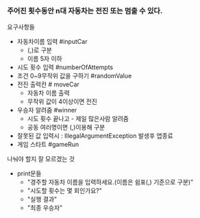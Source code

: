 ### 주어진 횟수동안 n대 자동차는 전진 또는 멈출 수 있다.
요구사항들

- 자동차이름 입력  #inputCar
  - (,)로 구분
  - 이름 5자 이하
- 시도 횟수 입력   #numberOfAttempts
- 조건 0~9무작위 값을 구하기  #randomValue
- 전진 출력칸  # moveCar
  - 자동차 이름 출력
  - 무작위 값이 4이상이면 전진 
- 우승자 알려줌 #winner
  - 시도 횟수 끝나고 - 제일 많은사람 알려줌
  - 공동 여러명이면 (,)이용해 구분
- 잘못된 값 입력시 : IllegalArgumentException 발생후 앱종료
- 게임 스타트 #gameRun


나눠야 할지 잘 모르겠는 것
- print문들
  - "경주할 자동차 이름을 입력하세요.(이름은 쉼표(,) 기준으로 구분)"
  - "시도할 횟수는 몇 회인가요?"
  - "실행 결과"
  - "최종 우승자"
